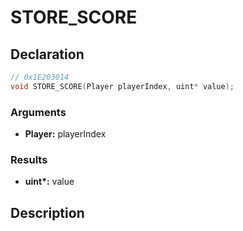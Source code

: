 # STORE_SCORE

## Declaration
```cpp
// 0x1E203014
void STORE_SCORE(Player playerIndex, uint* value);
```

### Arguments
- **Player:** playerIndex

### Results
- **uint\*:** value

## Description
